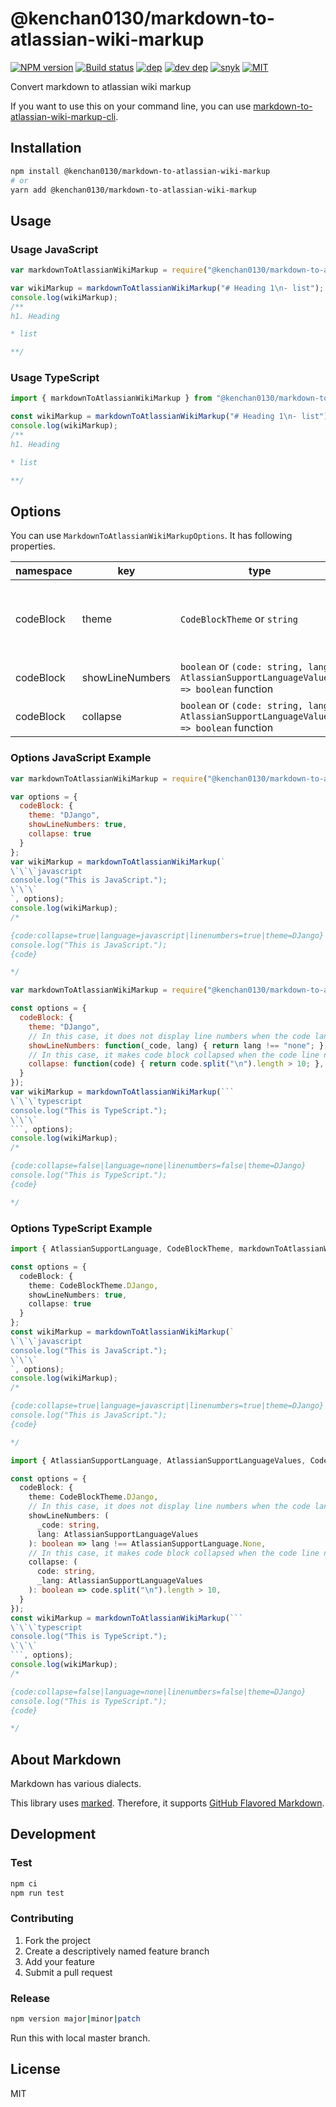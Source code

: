 # @kenchan0130/markdown-to-atlassian-wiki-markup

[![NPM version][npm-image]][npm-url]
[![Build status][github-actions-image]][github-actions-url]
[![dep][dep-image]][dev-dep-url]
[![dev dep][dev-dep-image]][dev-dep-url]
[![snyk][snyk-image]][snyk-url]
[![MIT][mit-image]][mit-url]

[npm-image]: https://img.shields.io/npm/v/@kenchan0130/markdown-to-atlassian-wiki-markup.svg
[npm-url]: https://www.npmjs.com/package/@kenchan0130/markdown-to-atlassian-wiki-markup

[github-actions-image]: https://github.com/kenchan0130/markdown-to-atlassian-wiki-markup/workflows/Node.js%20CI/badge.svg
[github-actions-url]: https://github.com/kenchan0130/markdown-to-atlassian-wiki-markup/actions?query=workflow%3A%22Node.js+CI%22

[dep-image]: https://badgen.net/david/dep/kenchan0130/markdown-to-atlassian-wiki-markup?label=deps
[dep-url]: https://david-dm.org/kenchan0130/markdown-to-atlassian-wiki-markup

[dev-dep-image]: https://badgen.net/david/dep/kenchan0130/markdown-to-atlassian-wiki-markup?label=devDeps
[dev-dep-url]: https://david-dm.org/kenchan0130/markdown-to-atlassian-wiki-markup?type=dev

[snyk-image]: https://snyk.io/test/npm/@kenchan0130/markdown-to-atlassian-wiki-markup/badge.svg
[snyk-url]: https://snyk.io/test/npm/@kenchan0130/markdown-to-atlassian-wiki-markup

[mit-image]: https://badgen.net/npm/license/@kenchan0130/markdown-to-atlassian-wiki-markup
[mit-url]: https://github.com/kenchan0130/markdown-to-atlassian-wiki-markup/blob/master/LICENSE

Convert markdown to atlassian wiki markup

If you want to use this on your command line, you can use [markdown-to-atlassian-wiki-markup-cli](https://github.com/kenchan0130/markdown-to-atlassian-wiki-markup-cli).

## Installation

```sh
npm install @kenchan0130/markdown-to-atlassian-wiki-markup
# or
yarn add @kenchan0130/markdown-to-atlassian-wiki-markup
```

## Usage

### Usage JavaScript

```js
var markdownToAtlassianWikiMarkup = require("@kenchan0130/markdown-to-atlassian-wiki-markup").markdownToAtlassianWikiMarkup;

var wikiMarkup = markdownToAtlassianWikiMarkup("# Heading 1\n- list");
console.log(wikiMarkup);
/**
h1. Heading

* list

**/
```

### Usage TypeScript

```typescript
import { markdownToAtlassianWikiMarkup } from "@kenchan0130/markdown-to-atlassian-wiki-markup";

const wikiMarkup = markdownToAtlassianWikiMarkup("# Heading 1\n- list");
console.log(wikiMarkup);
/**
h1. Heading

* list

**/
```

## Options

You can use `MarkdownToAtlassianWikiMarkupOptions`.
It has following properties.

| namespace | key             | type                                                                                    | description                                                                                                                                                              |
|-----------|-----------------|-----------------------------------------------------------------------------------------|--------------------------------------------------------------------------------------------------------------------------------------------------------------------------|
| codeBlock | theme           | `CodeBlockTheme` or `string`                                                            | Theme of code block.<br>See also: [https://confluence.atlassian.com/doc/code-block-macro-139390.html](https://confluence.atlassian.com/doc/code-block-macro-139390.html) |
| codeBlock | showLineNumbers | `boolean` or `(code: string, lang: AtlassianSupportLanguageValues) => boolean` function | Show or not linenumbers of code block.                                                                                                                                   |
| codeBlock | collapse        | `boolean` or `(code: string, lang: AtlassianSupportLanguageValues) => boolean` function | Enable or not collapse of code block.                                                                                                                                    |

### Options JavaScript Example

```js
var markdownToAtlassianWikiMarkup = require("@kenchan0130/markdown-to-atlassian-wiki-markup").markdownToAtlassianWikiMarkup;

var options = {
  codeBlock: {
    theme: "DJango",
    showLineNumbers: true,
    collapse: true
  }
};
var wikiMarkup = markdownToAtlassianWikiMarkup(`
\`\`\`javascript
console.log("This is JavaScript.");
\`\`\`
`, options);
console.log(wikiMarkup);
/*

{code:collapse=true|language=javascript|linenumbers=true|theme=DJango}
console.log("This is JavaScript.");
{code}

*/
```

```js
var markdownToAtlassianWikiMarkup = require("@kenchan0130/markdown-to-atlassian-wiki-markup").markdownToAtlassianWikiMarkup;

const options = {
  codeBlock: {
    theme: "DJango",
    // In this case, it does not display line numbers when the code lang is none.
    showLineNumbers: function(_code, lang) { return lang !== "none"; },
    // In this case, it makes code block collapsed when the code line number more than 10.
    collapse: function(code) { return code.split("\n").length > 10; },
  }
});
var wikiMarkup = markdownToAtlassianWikiMarkup(```
\`\`\`typescript
console.log("This is TypeScript.");
\`\`\`
```, options);
console.log(wikiMarkup);
/*

{code:collapse=false|language=none|linenumbers=false|theme=DJango}
console.log("This is TypeScript.");
{code}

*/
```

### Options TypeScript Example

```typescript
import { AtlassianSupportLanguage, CodeBlockTheme, markdownToAtlassianWikiMarkup, MarkdownToAtlassianWikiMarkupOptions } from "@kenchan0130/markdown-to-atlassian-wiki-markup";

const options = {
  codeBlock: {
    theme: CodeBlockTheme.DJango,
    showLineNumbers: true,
    collapse: true
  }
};
const wikiMarkup = markdownToAtlassianWikiMarkup(`
\`\`\`javascript
console.log("This is JavaScript.");
\`\`\`
`, options);
console.log(wikiMarkup);
/*

{code:collapse=true|language=javascript|linenumbers=true|theme=DJango}
console.log("This is JavaScript.");
{code}

*/
```

```typescript
import { AtlassianSupportLanguage, AtlassianSupportLanguageValues, CodeBlockTheme, markdownToAtlassianWikiMarkup, MarkdownToAtlassianWikiMarkupOptions } from "@kenchan0130/markdown-to-atlassian-wiki-markup";

const options = {
  codeBlock: {
    theme: CodeBlockTheme.DJango,
    // In this case, it does not display line numbers when the code lang is none.
    showLineNumbers: (
      _code: string,
      lang: AtlassianSupportLanguageValues
    ): boolean => lang !== AtlassianSupportLanguage.None,
    // In this case, it makes code block collapsed when the code line number more than 10.
    collapse: (
      code: string,
      _lang: AtlassianSupportLanguageValues
    ): boolean => code.split("\n").length > 10,
  }
});
const wikiMarkup = markdownToAtlassianWikiMarkup(```
\`\`\`typescript
console.log("This is TypeScript.");
\`\`\`
```, options);
console.log(wikiMarkup);
/*

{code:collapse=false|language=none|linenumbers=false|theme=DJango}
console.log("This is TypeScript.");
{code}

*/
```

## About Markdown

Markdown has various dialects.

This library uses [marked](https://github.com/markedjs/marked).
Therefore, it supports [GitHub Flavored Markdown](https://github.github.com/gfm/).

## Development

### Test

```sh
npm ci
npm run test
```

### Contributing

1. Fork the project
2. Create a descriptively named feature branch
3. Add your feature
4. Submit a pull request

### Release

```sh
npm version major|minor|patch
```

Run this with local master branch.

## License

MIT
